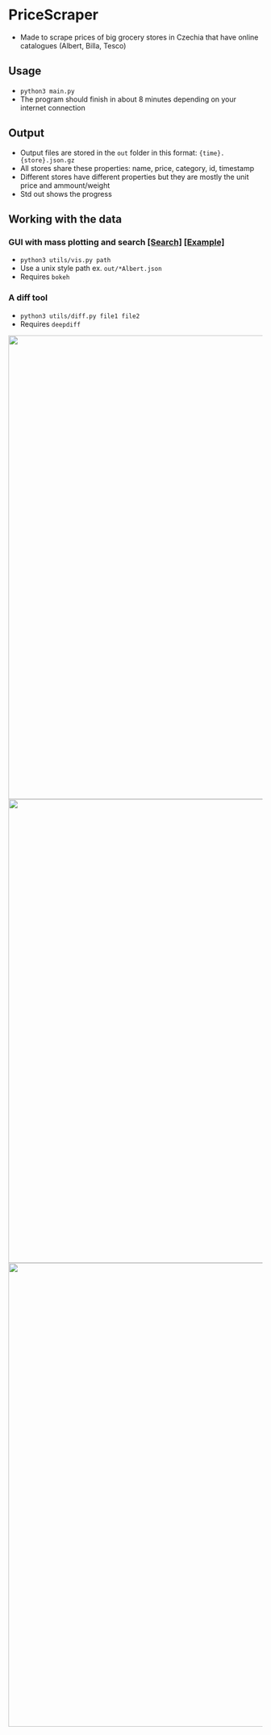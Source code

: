 # PriceScraper
- Made to scrape prices of big grocery stores in Czechia that have online catalogues (Albert, Billa, Tesco) 

## Usage
- `python3 main.py`
- The program should finish in about 8 minutes depending on your internet connection

## Output
- Output files are stored in the `out` folder in this format: `{time}.{store}.json.gz`
- All stores share these properties: name, price, category, id, timestamp
- Different stores have different properties but they are mostly the unit price and ammount/weight
- Std out shows the progress

## Working with the data
### GUI with mass plotting and search [[Search]](http://158.101.162.168:8081/graph/static/search.html) [[Example]](http://158.101.162.168:8081/graph?graph&ids[]=/shop/Pekarna-a-cukrarna/Slane-pecivo-volne/Rohliky/Rohlik-mlynarsky-zitny/p/27344064&ids[]=/shop/Pekarna-a-cukrarna/Slane-pecivo-volne/Rohliky/Ceska-chut-Rohlik-klasik-ruzne-druhy/p/26109718&ids[]=/shop/Pekarna-a-cukrarna/Slane-pecivo-volne/Rohliky/Rohlik-anglicky/p/22459466&ids[]=/shop/Pekarna-a-cukrarna/Slane-pecivo-volne/Rohliky/Rohlik/p/20480905&ids[]=turisticky-rohlik-82315094&ids[]=rohlik-82316363&ids[]=zitny-rohlik-s-posypem-82322229&ids[]=2001000151875&ids[]=2001130294293&ids[]=2001130294254&ids[]=2001130898559&ids[]=2001130905057&ids[]=2001130905073&ids[]=2001130907487&ids[]=2001130905063&ids[]=/shop/Pekarna-a-cukrarna/Slane-pecivo-volne/Rohliky/Rohlik-sedmizrnny/p/21976056&ids[]=2001019141652&ids[]=2001130909583)
- `python3 utils/vis.py path`
- Use a unix style path ex. `out/*Albert.json`
- Requires `bokeh`
### A diff tool
- `python3 utils/diff.py file1 file2`
- Requires `deepdiff`

<img src="https://michalhrbek.github.io/images/pricescraper/list.png" width=920>
<img src="https://michalhrbek.github.io/images/pricescraper/bokeh_plot.png" width=920>
<img src="https://michalhrbek.github.io/images/pricescraper/info.png" width=920>